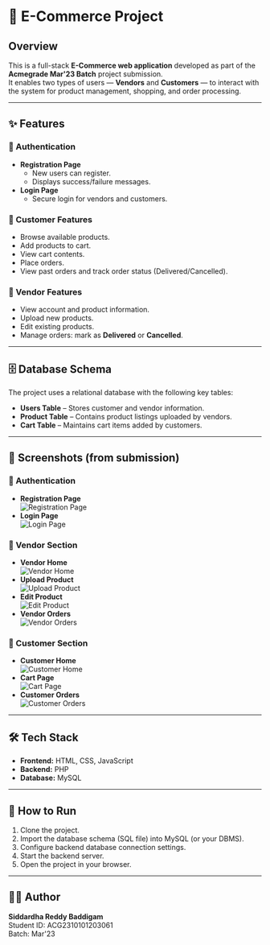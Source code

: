 # 🛒 E-Commerce Project

## Overview

This is a full-stack **E-Commerce web application** developed as part of the **Acmegrade Mar'23 Batch** project submission.  
It enables two types of users — **Vendors** and **Customers** — to interact with the system for product management, shopping, and order processing.

---

## ✨ Features

### 🔑 Authentication

- **Registration Page**
  - New users can register.
  - Displays success/failure messages.
- **Login Page**
  - Secure login for vendors and customers.

### 🛒 Customer Features

- Browse available products.
- Add products to cart.
- View cart contents.
- Place orders.
- View past orders and track order status (Delivered/Cancelled).

### 🏬 Vendor Features

- View account and product information.
- Upload new products.
- Edit existing products.
- Manage orders: mark as **Delivered** or **Cancelled**.

---

## 🗄 Database Schema

The project uses a relational database with the following key tables:

- **Users Table** – Stores customer and vendor information.
- **Product Table** – Contains product listings uploaded by vendors.
- **Cart Table** – Maintains cart items added by customers.

---

## 📸 Screenshots (from submission)

### 🔑 Authentication
- **Registration Page**  
  ![Registration Page](https://drive.google.com/uc?export=view&id=1-cdnkAvsbJNk9UbGQScOQ_t3_FY7CmI8)
- **Login Page**  
  ![Login Page](https://drive.google.com/uc?export=view&id=1ls2E93c3kWZnlWMtB8Pn2ioHYodgO-jA)

### 🏬 Vendor Section
- **Vendor Home**  
  ![Vendor Home](https://drive.google.com/uc?export=view&id=18zXJzYRBtGBLxRq269cwPFwh7kLRPH3H)
- **Upload Product**  
  ![Upload Product](https://drive.google.com/uc?export=view&id=1P1B5GfXkeiExxalHpYfTBE_ENz2CKiCj)
- **Edit Product**  
  ![Edit Product](https://drive.google.com/uc?export=view&id=1DujV7W_LaNoYtjkojrS2jH62irY)
- **Vendor Orders**  
  ![Vendor Orders](https://drive.google.com/uc?export=view&id=19RHQC-RQdKooYrw0SbHgpUKTBGj6UtYa)

### 🛒 Customer Section
- **Customer Home**  
  ![Customer Home](https://drive.google.com/uc?export=view&id=1PhjubaJGUVJD7_lynzKAGE6CgMAYM7w9)
- **Cart Page**  
  ![Cart Page](https://drive.google.com/uc?export=view&id=1wz_tA3foXaYnZ9iZXXwEbRSrBVsHixcG)
- **Customer Orders**  
  ![Customer Orders](https://drive.google.com/uc?export=view&id=16IsJteeNRoHDqGHPrWojPEK6JpvMaz8N)

---

## 🛠 Tech Stack

- **Frontend:** HTML, CSS, JavaScript
- **Backend:** PHP
- **Database:** MySQL

---

## 🚀 How to Run

1. Clone the project.
2. Import the database schema (SQL file) into MySQL (or your DBMS).
3. Configure backend database connection settings.
4. Start the backend server.
5. Open the project in your browser.

---

## 👨‍💻 Author

**Siddardha Reddy Baddigam**  
Student ID: ACG2310101203061  
Batch: Mar'23
